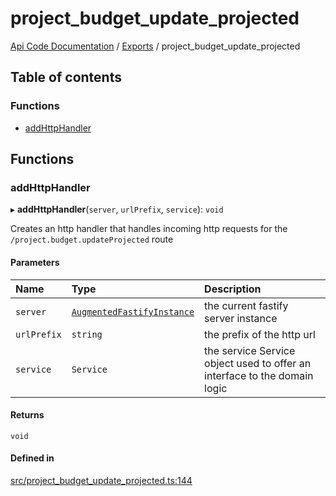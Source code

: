 # project\_budget\_update\_projected
 
[Api Code Documentation](../README.md) / [Exports](../modules.md) / project\_budget\_update\_projected

## Table of contents

### Functions

- [addHttpHandler](project_budget_update_projected.md#addhttphandler)

## Functions

### addHttpHandler

▸ **addHttpHandler**(`server`, `urlPrefix`, `service`): `void`

Creates an http handler that handles incoming http requests for the `/project.budget.updateProjected` route

#### Parameters

| Name | Type | Description |
| :------ | :------ | :------ |
| `server` | [`AugmentedFastifyInstance`](../interfaces/types.AugmentedFastifyInstance.md) | the current fastify server instance |
| `urlPrefix` | `string` | the prefix of the http url |
| `service` | `Service` | the service Service object used to offer an interface to the domain logic |

#### Returns

`void`

#### Defined in

[src/project_budget_update_projected.ts:144](https://github.com/openkfw/TruBudget/blob/3b9e793/api/src/project_budget_update_projected.ts#L144)
